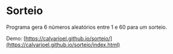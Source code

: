 # Sorteio
Programa gera 6 números aleatórios entre 1 e 60 para um sorteio.

Demo: [https://calvarioel.github.io/sorteio/](https://calvarioel.github.io/sorteio/index.html)
